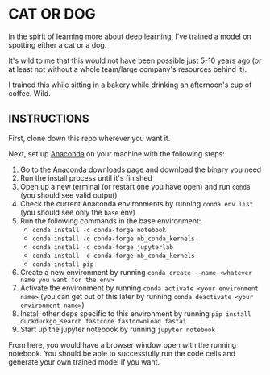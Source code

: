 # CAT OR DOG

In the spirit of learning more about deep learning, I've trained a model on spotting either a cat or a dog.

It's wild to me that this would not have been possible just 5-10 years ago (or at least not without a whole team/large company's resources behind it).

I trained this while sitting in a bakery while drinking an afternoon's cup of coffee. Wild.

## INSTRUCTIONS

First, clone down this repo wherever you want it.

Next, set up [Anaconda](https://www.anaconda.com/) on your machine with the following steps:

1. Go to the [Anaconda downloads page](https://www.anaconda.com/download) and download the binary you need
2. Run the install process until it's finished
3. Open up a new terminal (or restart one you have open) and run `conda` (you should see valid output)
4. Check the current Anaconda environments by running `conda env list` (you should see only the `base` env)
5. Run the following commands in the base environment:
   - `conda install -c conda-forge notebook`
   - `conda install -c conda-forge nb_conda_kernels`
   - `conda install -c conda-forge jupyterlab`
   - `conda install -c conda-forge nb_conda_kernels`
   - `conda install pip`
6. Create a new environment by running `conda create --name <whatever name you want for the env>`
7. Activate the environment by running `conda activate <your environment name>` (you can get out of this later by running `conda deactivate <your environment name>`)
8. Install other deps specific to this environment by running `pip install duckduckgo_search fastcore fastdownload fastai`
9. Start up the jupyter notebook by running `jupyter notebook`

From here, you would have a browser window open with the running notebook. You should be able to successfully run the code cells and generate your own trained model if you want.
